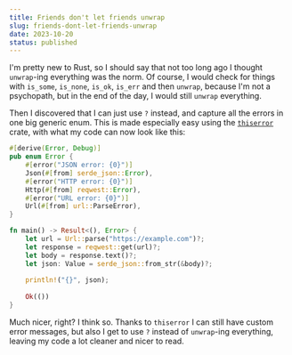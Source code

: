 ```yaml
---
title: Friends don't let friends unwrap
slug: friends-dont-let-friends-unwrap
date: 2023-10-20
status: published
---
```


I'm pretty new to Rust, so I should say that not too long ago I thought `unwrap`-ing everything was 
the norm. Of course, I would check for things with `is_some`, `is_none`, `is_ok`, `is_err` and then `unwrap`, because 
I'm not a psychopath, but in the end of the day, I would still `unwrap` everything. 

Then I discovered that I can just use `?` instead, and capture all the errors in one big generic enum. 
This is made especially easy using the [`thiserror`](https://github.com/dtolnay/thiserror) crate, with what my code can now look like this:

```rust
#[derive(Error, Debug)]
pub enum Error {
    #[error("JSON error: {0}")]
    Json(#[from] serde_json::Error),
    #[error("HTTP error: {0}")]
    Http(#[from] reqwest::Error),
    #[error("URL error: {0}")]
    Url(#[from] url::ParseError),
}

fn main() -> Result<(), Error> {
    let url = Url::parse("https://example.com")?;
    let response = reqwest::get(url)?;
    let body = response.text()?;
    let json: Value = serde_json::from_str(&body)?;
    
    println!("{}", json);
    
    Ok(())
}
```

Much nicer, right? I think so. Thanks to `thiserror` I can still have custom error messages, but also 
I get to use `?` instead of `unwrap`-ing everything, leaving my code a lot cleaner and nicer to read.